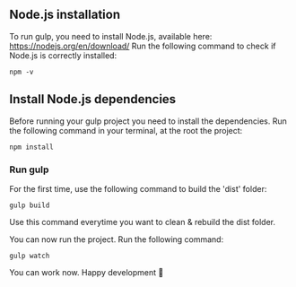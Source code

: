 ## Node.js installation 
To run gulp, you need to install Node.js, available here: https://nodejs.org/en/download/
Run the following command to check if Node.js is correctly installed:
```
npm -v
```

## Install Node.js dependencies

Before running your gulp project you need to install the dependencies.
Run the following command in your terminal, at the root the project:
```
npm install
```

### Run gulp
For the first time, use the following command to build the 'dist' folder:
```
gulp build
```
Use this command everytime you want to clean & rebuild the dist folder.

You can now run the project.
Run the following command:
```
gulp watch
```
You can work now. Happy development 🤘